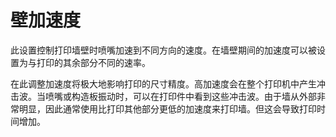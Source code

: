 壁加速度
====
此设置控制打印墙壁时喷嘴加速到不同方向的速度。在墙壁期间的加速度可以被设置为与打印的其余部分不同的速率。

在此调整加速度将极大地影响打印的尺寸精度。高加速度会在整个打印机中产生冲击波。当喷嘴或构造板振动时，可以在打印件中看到这些冲击波。由于墙从外部非常明显，因此通常使用比打印其他部分更低的加速度来打印墙。但这会导致打印时间增加。
